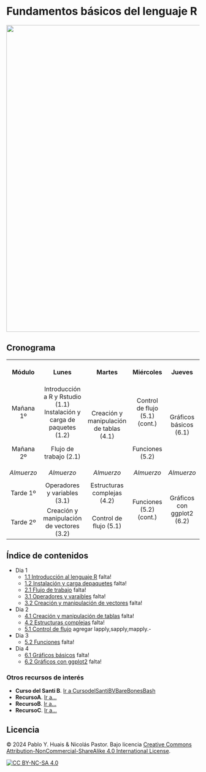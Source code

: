 # Fundamentos básicos del lenguaje R
<p align="center">
    <img src="./FLYERv3.png" width="800">
</p>

## Cronograma
<table >
    <tr align="center" height="65px">
      <th>Módulo</th>
      <th>Lunes</th>
      <th>Martes</th>
      <th>Miércoles</th>
      <th>Jueves</th>
      <th>Viernes</th>
    </tr>
    <tr align="center"  height="65px">
        <td>Mañana 1º</td>
        <td>Introducción a R y Rstudio (1.1) Instalación y carga de paquetes (1.2)</td>
        <td rowspan="2">Creación y manipulación de tablas (4.1)</td>
        <td>Control de flujo (5.1) (cont.)</td>
        <td rowspan="2">Gráficos básicos (6.1)</td>
        <td rowspan="2">Sesión de PyR</td>
    </tr>
    <tr align="center" height="65px">
        <td>Mañana 2º</td>
        <td>Flujo de trabajo (2.1)</td>
        <td>Funciones (5.2)</td>        
    </tr>
    <tr height="40px">
        <td align="center"><i>Almuerzo</i></td>
        <td align="center"><i>Almuerzo</i></td>
        <td align="center"><i>Almuerzo</i></td>
        <td align="center"><i>Almuerzo</i></td>
        <td align="center"><i>Almuerzo</i></td>
        <td align="center"><i>Almuerzo</i></td>
    </tr>
    <tr align="center" height="65px">
        <td>Tarde 1º</td>
        <td>Operadores y variables (3.1)</td>
        <td>Estructuras complejas (4.2)</td>
        <td rowspan="2">Funciones (5.2) (cont.)</td>
        <td rowspan="2">Gráficos con ggplot2 (6.2)</td>
        <td rowspan="2"><b>EVALUACIÓN</b></td>
    </tr>
    <tr align="center" height="65px">
        <td>Tarde 2º</td>
        <td>Creación y manipulación de vectores (3.2)</td>
        <td>Control de flujo (5.1)</td>       
    </tr>    
</table>




## Índice de contenidos
- Dia 1
  - [1.1 Introducción al lenguaje R]() falta!
  - [1.2 Instalación y carga depaquetes]() falta!
  - [2.1 Flujo de trabajo]() falta!
  - [3.1 Operadores y varaibles]() falta!
  - [3.2 Creación y manipulación de vectores]() falta!
- Dia 2
  - [4.1 Creación y manipulación de tablas]() falta!
  - [4.2 Estructuras complejas]() falta!
  - [5.1 Control de flujo](dia2/5.1_control_flujo.Rmd) agregar lapply,sapply,mapply.-
- Dia 3
  - [5.2 Funciones]() falta!
- Dia 4
  - [6.1 Gráficos básicos]() falta!
  - [6.2 Gráficos con ggplot2]() falta!
  

### Otros recursos de interés
- **Curso del Santi B**. [Ir a CursodelSantiBVBareBonesBash](https://barebonesbash.github.io/)
- **RecursoA**. [Ir a...]()
- **RecursoB**. [Ir a...]()
- **RecursoC**. [Ir a...]()




## Licencia
© 2024 Pablo Y. Huais & Nicolás Pastor. Bajo licencia [Creative Commons Attribution-NonCommercial-ShareAlike 4.0 International License][cc-by-nc-sa].

[![CC BY-NC-SA 4.0][cc-by-nc-sa-image]][cc-by-nc-sa]

[cc-by-nc-sa]: http://creativecommons.org/licenses/by-nc-sa/4.0/
[cc-by-nc-sa-image]: https://licensebuttons.net/l/by-nc-sa/4.0/88x31.png
